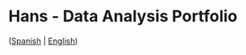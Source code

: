 # Hans - Data Analysis Portfolio 
([Spanish](https://github.com/HansAllTech/Hans_Data_Analysis_Portfolio/blob/main/Proyectos.md#tabla-de-contenido-es--en) | [English](https://github.com/HansAllTech/Hans_Data_Analysis_Portfolio/blob/main/Projects.md#table-of-content-es--en))                     
                                                          
                                                                                                                                                                                               
                                                         
                                                                    
                                      
                         
                        
             
    
            
       
   
 
 
 
